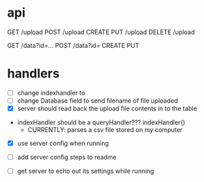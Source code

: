 # api

GET /upload
POST /upload CREATE
PUT /upload
DELETE /upload

GET /data?id=...
POST /data?id= CREATE
PUT


# handlers
- [ ] change indexhandler to 
- [ ] change Database field to send filename of file uploaded
- [X] server should read back the upload file contents in to the table
- indexHandler should be a queryHandler???
indexHandler()
  - CURRENTLY: parses a csv file stored on my computer
- [X] use server config when running
- [ ] add server config steps to readme
- [ ] get server to echo out its settings while running

